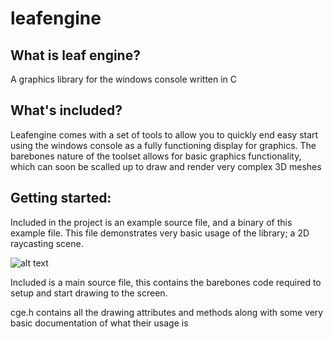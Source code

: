 # leafengine
## What is leaf engine? ##
A graphics library for the windows console written in C

## What's included? ##
Leafengine comes with a set of tools to allow you to quickly end easy start using the windows console as a fully functioning display for graphics.
The barebones nature of the toolset allows for basic graphics functionality, which can soon be scalled up to draw and render very complex 3D meshes

## Getting started: ##
Included in the project is an example source file, and a binary of this example file. This file demonstrates very basic usage of the library; a 2D raycasting scene.

![alt text](https://i.imgur.com/yQYRh3D.png)

Included is a main source file, this contains the barebones code required to setup and start drawing to the screen.

cge.h contains all the drawing attributes and methods along with some very basic documentation of what their usage is




